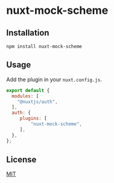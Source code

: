 # nuxt-mock-scheme


## Installation

    npm install nuxt-mock-scheme


## Usage

Add the plugin in your `nuxt.config.js`.

```js
export default {
  modules: [
    "@nuxtjs/auth",
  ],
  auth: {
     plugins: [
         "nuxt-mock-scheme",
     ],
  },
};
```


## License

[MIT](license)
